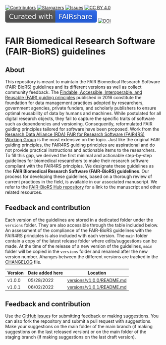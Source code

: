 [![Contributors][contributors-shield]][contributors-url]
[![Stargazers][stars-shield]][stars-url]
[![Issues][issues-shield]][issues-url]
[![CC BY 4.0][cc-by-shield]][cc-by]
[![Curated with FAIRshare][fairshare-shield]][fairshare-url]
[![DOI](https://zenodo.org/badge/DOI/10.5281/zenodo.6604538.svg)](https://doi.org/10.5281/zenodo.6604538)

[contributors-shield]: https://img.shields.io/github/contributors/FAIR-BioRS/Guidelines.svg?style=flat-square
[contributors-url]: https://github.com/FAIR-BioRS/Guidelines/graphs/contributors
[stars-shield]: https://img.shields.io/github/stars/FAIR-BioRS/Guidelines.svg?style=flat-square
[stars-url]: https://github.com/FAIR-BioRS/Guidelines/stargazers
[issues-shield]: https://img.shields.io/github/issues/FAIR-BioRS/Guidelines.svg?style=flat-square
[issues-url]: https://github.com/FAIR-BioRS/Guidelines/issues
[cc-by]: http://creativecommons.org/licenses/by/4.0/
[cc-by-image]: https://i.creativecommons.org/l/by/4.0/88x31.png
[cc-by-shield]: https://img.shields.io/badge/License-CC%20BY%204.0-lightgrey.svg
[fairshare-shield]: https://raw.githubusercontent.com/fairdataihub/FAIRshare/main/badge.svg
[fairshare-url]: https://fairdataihub.org/fairshare

# FAIR Biomedical Research Software (FAIR-BioRS) guidelines

## About
This repository is meant to maintain the FAIR Biomedical Research Software (FAIR-BioRS) guidelines and its different versions as well as collect community feedback. The [Findable, Accessible, Interoperable, and Reusable (FAIR) guiding principles](https://doi.org/10.1038/sdata.2016.18) published in 2016 constitute the foundation for data management practices adopted by researchers, government agencies, private funders, and scholarly publishers to ensure optimal reusability of data by humans and machines. While postulated for all digital research objects, they fail to capture the specific traits of software such as dependencies and versioning. Consequently, reformulated FAIR guiding principles tailored for software have been proposed. Work from the [Research Data Alliance (RDA) FAIR for Research Software (FAIR4RS) Working Group](https://doi.org/10.15497/RDA00065) is the most extensive on the topic. Just like the original FAIR guiding principles, the FAIR4RS guiding principles are aspirational and do not provide practical instructions and actionable items to the researchers. To fill this gap, we derived the first minimal and actionable step-by-step guidelines for biomedical researchers to make their research software compliant with the FAIR4RS principles. We designate these guidelines as the **FAIR Biomedical Research Software (FAIR-BioRS) guidelines**. Our process for developing these guidelines, based on a thorough review of current practices in the field, is available in our associated manuscript. We refer to the [FAIR-BioRS Hub repository](https://github.com/FAIR-BioRS/Hub) for a link to the manuscript and other related resources.



## Feedback and contribution
Each version of the guidelines are stored in a dedicated folder under the `versions` folder. They are also accessible through the table included below. An assessment of the compliance of the FAIR-BioRS guidelines with the FAIR4RS principles is also included with each version. The `main` folder contain a copy of the latest release folder where edits/suggestions can be made. At the time of the release of a new version of the guidelines, `main` folder will be copied in the `versions` folder and renamed after the new version number.  Ahanges between the different versions are tracked in the [CHANGELOG](https://github.com/FAIR-BioRS/Guidelines/blob/main/CHANGELOG.md) file. 

<table>
<thead>
  <tr>
    <th> Version </th>
    <th> Date added here </th>
    <th> Location </th>
  </tr>
</thead>
<tbody>
  <tr>
    <td> v1.0.0 </td>
    <td> 05/28/2022 </td>
    <td> <a href="https://github.com/FAIR-BioRS/Guidelines/blob/main/versions/v1.0.0/README.md"> versions/v1.0.0/README.md </a> </td>
  </tr>
  
  <tr>
    <td> v1.0.1 </td>
    <td> 06/02/2022 </td>
    <td> <a href="https://github.com/FAIR-BioRS/Guidelines/blob/main/versions/v1.0.1/README.md"> versions/v1.0.1/README.md </a> </td>
  </tr>
  
</tbody>
</table>

## Feedback and contribution
Use the [GitHub issues](https://github.com/FAIR-BioRS/Guidelines/issues) for submitting feedback or making suggestions. You can also fork the repository and submit a pull request with suggestions. Make your suggestions on the main folder of the main branch (if making suggestions on the last released version) or on the main folder of the staging branch (if making suggestions on the last draft version).
